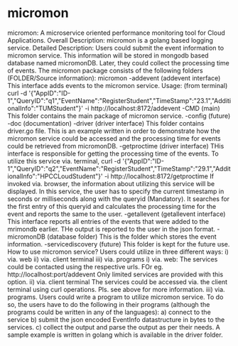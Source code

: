 # micromon
micromon: A microservice oriented performance monitoring tool for Cloud Applications.   Overall Description: micromon is a golang based logging service. Detailed Description: Users could submit the event information to micromon service. This information will be stored in mongodb based database named micromonDB. Later, they could collect the processing time of events.  The micromon package consists of the following folders (FOLDER/Source information):  micromon     -addevent (addevent interface)       This interface adds events to the micromon service.       Usage: (from terminal)       curl -d '{"AppID":"ID-1","QueryID":"q1","EventName":"RegisterStudent","TimeStamp":"23.1","AdditionalInfo":"TUMStudent"}' -i http://localhost:8172/addevent      -CMD (main)       This folder contains the main package of micromon service.      -config (future)     -doc (documentation)      -driver (driver interface)       This folder contains driver.go file. This is an example written in order to       demonstrate how the micromon service could be accessed and the processing time       for events could be retrieved from micromonDB.      -getproctime (driver interface)       THis interface is responsible for getting the processing time of the events.       To utilize this service via. terminal,       curl -d '{"AppID":"ID-1","QueryID":"q2","EventName":"RegisterStudent","TimeStamp":"29.1","AdditionalInfo":"HPCCLoudStudent"}' -i http://localhost:8172/getproctime       If invoked via. browser, the information about utilizing this service will be displayed.       In this service, the user has to specify the current timestamp in seconds or milliseconds       along with the queryid (Mandatory).       It searches for the first entry of this queryid and calculates the processing time for       the event and reports the same to the user.      -getallevent (getallevent interface)       This interface reports all entries of the events that were added to the mrimondb earlier.       THe output is reported to the user in the json format.      -micromonDB (database folder)       This is the folder which stores the event information.      -servicediscovery (future)       This folder is kept for the future use.  How to use micromon service?     Users could utilize in three different ways: i) via. web ii) via. client terminal iii) via. programs       i) via. web:         The services could be contacted using the respective urls. FOr eg. http://localhost:port/addevent         Only limited services are provided with this option.       ii) via. client terminal         The services could be accessed via. the client terminal using curl operations. Pls. see         above for more information.       iii) via. programs.         Users could write a program to utilize micromon service. To do so, the users have to do the         following in their programs (although the programs could be written in any of the languages):           a) connect to the service           b) submit the json encoded EventInfo datastructure in bytes to the services.           c) collect the output and parse the output as per their needs.       A sample example is written in golang which is available in the driver folder.
